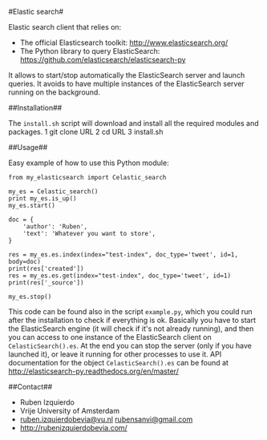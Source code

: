 #Elastic search#

Elastic search client that relies on:
* The official Elasticsearch toolkit: http://www.elasticsearch.org/
* The Python library to query ElasticSearch: https://github.com/elasticsearch/elasticsearch-py

It allows to start/stop automatically the ElasticSearch server and launch queries. It avoids to have multiple
instances of the ElasticSearch server running on the background.

##Installation##

The `install.sh` script will download and install all the required modules and packages.
1 git clone URL
2 cd URL
3 install.sh

##Usage##

Easy example of how to use this Python module:
```shell
from my_elasticsearch import Celastic_search

my_es = Celastic_search()
print my_es.is_up()
my_es.start()

doc = {
    'author': 'Ruben',
    'text': 'Whatever you want to store',
}

res = my_es.es.index(index="test-index", doc_type='tweet', id=1, body=doc)
print(res['created'])
res = my_es.es.get(index="test-index", doc_type='tweet', id=1)
print(res['_source'])

my_es.stop()
```

This code can be found also in the script `example.py`, which you could run after the installation to check if everything is ok.
Basically you have to start the ElasticSearch engine (it will check if it's not already running), and then you can access to one
instance of the ElasticSearch client on `CelasticSearch().es`. At the end you can stop the server (only if you have launched it), or
leave it running for other processes to use it. API documentation for the object `CelasticSearch().es` can be found at http://elasticsearch-py.readthedocs.org/en/master/

##Contact##
* Ruben Izquierdo
* Vrije University of Amsterdam
* ruben.izquierdobevia@vu.nl  rubensanvi@gmail.com
* http://rubenizquierdobevia.com/
